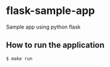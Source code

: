 # flask-sample-app
Sample app using python flask

## How to run the application
```bash
$ make run
```
